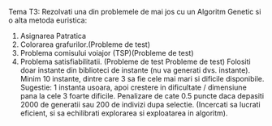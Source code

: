 Tema T3: Rezolvati una din problemele de mai jos cu un Algoritm Genetic si o alta metoda euristica: 
1. Asignarea Patratica 
2. Colorarea grafurilor.(Probleme de test) 
3. Problema comisului voiajor (TSP)(Probleme de test) 
4. Problema satisfiabilitatii. (Probleme de test Probleme de test) 
Folositi doar instante din biblioteci de instante (nu va generati dvs. instante). Minim 10 instante, dintre care 3 sa fie cele mai mari si dificile disponibile. Sugestie: 1 instanta usoara, apoi crestere in dificultate / dimensiune pana la cele 3 foarte dificile. 
Penalizare de cate 0.5 puncte daca depasiti 2000 de generatii sau 200 de indivizi dupa selectie. (Incercati sa lucrati eficient, si sa echilibrati explorarea si exploatarea in algoritm). 
